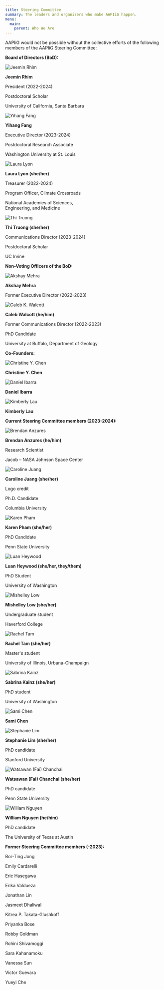 ```yaml
---
title: Steering Committee
summary: The leaders and organizers who make AAPIiG happen.
menu:
  main: 
    parent: Who We Are
---
```

<link rel="stylesheet" type="text/css" href="/whoweare.css">
<meta name="viewport" content="width=device-width, initial-scale=1">

AAPIiG would not be possible without the collective efforts of the following members of the AAPIiG Steering Committee:

**Board of Directors (BoD):**
<div class="team-members">
    <div class="team-row2">
        <div class="team-member">
            <img src="/img/jeemin_rhim_website.png" alt="Jeemin Rhim">
            <div class="member-info">
                <p><strong>Jeemin Rhim</strong></p>
                <p>President (2022-2024)</p>
                <p>Postdoctoral Scholar</p>
                <p>University of California, Santa Barbara</p>
            </div>
        </div>
        <div class="team-member">
            <img src="/img/yihang_fang_website.png" alt="Yihang Fang">
            <div class="member-info">
                <p><strong>Yihang Fang</strong></p>
                <p>Executive Director (2023-2024)</p>
                <p>Postdoctoral Research Associate</p>
                <p>Washington University at St. Louis</p>
            </div>
        </div>
    </div>
    <div class="team-row2">
        <div class="team-member">
            <img src="/img/laura_lyon_website.png" alt="Laura Lyon">
            <div class="member-info">
                <p><strong>Laura Lyon (she/her)</strong></p>
                <p>Treasurer (2022-2024)</p>
                <p>Program Officer, Climate Crossroads</p>
                <p>National Academies of Sciences, <br> Engineering, and Medicine </br> </p> 
            </div>
        </div>
        <div class="team-member">
            <img src="img/thi_truong_website2.png" alt="Thi Truong">
            <div class="member-info">
                <p><strong>Thi Truong (she/her)</strong></p>
                <p>Communications Director (2023-2024)</p>
                <p>Postdoctoral Scholar</p>
                <p>UC Irvine</p>
            </div>
        </div>
    </div>
</div>

**Non-Voting Officers of the BoD:**

<div class="team-members">
 <div class="team-row2">
        <div class="team-member">
            <img src="/img/akshay_mehra_website.png" alt="Akshay Mehra">
            <div class="member-info">
                <p><strong>Akshay Mehra</strong></p>
                <p>Former Executive Director (2022-2023)</p>
            </div>
        </div>
        <div class="team-member">
            <img src="/img/caleb_walcott_website.png" alt="Caleb K. Walcott">
            <div class="member-info">
                <p><strong>Caleb Walcott (he/him)</strong></p>
                <p>Former Communications Director (2022-2023)</p>
                <p>PhD Candidate</p>
                <p>University at Buffalo, Department of Geology</p>
            </div>
        </div>
    </div>
</div>

**Co-Founders:**

<div class="team-members">
    <div class="team-row">
        <div class="team-member">
            <img src="/img/christine_chen_website.png" alt="Christine Y. Chen">
            <div class="member-info">
                <p><strong>Christine Y. Chen</strong></p>
            </div>
        </div>
        <div class="team-member">
            <img src="/img/dan_ibarra_website.png" alt="Daniel Ibarra">
            <div class="member-info">
                <p><strong>Daniel Ibarra</strong></p>
            </div>
        </div>
        <div class="team-member">
            <img src="img/kim_lau_website.png" alt="Kimberly Lau">
            <div class="member-info">
                <p><strong>Kimberly Lau</strong></p>
            </div>
        </div>
    </div>
</div>

**Current Steering Committee members (2023-2024):**

<div class="team-members">
    <div class="team-row">
        <div class="team-member">
            <img src="/img/brendan_anzures_website.png" alt="Brendan Anzures">
            <div class="member-info">
                <p><strong>Brendan Anzures (he/him)</strong></p>
                <p>Research Scientist</p>
                <p>Jacob – NASA Johnson Space Center</p>
            </div>
        </div>
        <div class="team-member">
            <img src="/img/caroline_juang_website.png" alt="Caroline Juang">
            <div class="member-info">
                <p><strong>Caroline Juang (she/her)</strong></p>
                <p>Logo credit</p>
                <p>Ph.D. Candidate</p>
                <p>Columbia University</p>
            </div>
        </div>
        <div class="team-member">
            <img src="img/karen_pham_website.png" alt="Karen Pham">
            <div class="member-info">
                <p><strong>Karen Pham (she/her)</strong></p>
                <p>PhD Candidate</p>
                <p>Penn State University</p>
            </div>
        </div>
    </div>
    <div class="team-row">
        <div class="team-member">
            <img src="/img/luan_heywood_website.png" alt="Luan Heywood">
            <div class="member-info">
                <p><strong>Luan Heywood (she/her, they/them)</strong></p>
                <p>PhD Student</p>
                <p>University of Washington</p>
            </div>
        </div>
        <div class="team-member">
            <img src="/img/mishelley_low_website.png" alt="Mishelley Low">
            <div class="member-info">
                <p><strong>Mishelley Low (she/her)</strong></p>
                <p>Undergraduate student</p>
                <p>Haverford College</p>
            </div>
        </div>
        <div class="team-member">
            <img src="/img/rachel_tam_website.png" alt="Rachel Tam">
            <div class="member-info">
                <p><strong>Rachel Tam (she/her)</strong></p>
                <p>Master's student</p>
                <p>University of Illinois, Urbana-Champaign</p>
            </div>
        </div>
    </div>
    <div class="team-row">
        <div class="team-member">
            <img src="img/sabrina-kainz_website.png" alt="Sabrina Kainz">
            <div class="member-info">
                <p><strong>Sabrina Kainz (she/her)</strong></p>
                <p>PhD student</p>
                <p>University of Washington</p>
            </div>
        </div>
        <div class="team-member">
            <img src="/img/sami_chen_website.png" alt="Sami Chen">
            <div class="member-info">
                <p><strong>Sami Chen</strong></p>
            </div>
        </div>
        <div class="team-member">
            <img src="img/stephanie_lim_website.png" alt="Stephanie Lim">
            <div class="member-info">
                <p><strong>Stephanie Lim (she/her)</strong></p>
                <p>PhD candidate</p>
                <p>Stanford University</p>
            </div>
        </div>
    </div>
    <div class="team-row2">
        <div class="team-member">
            <img src="/img/fai_chanchai_website.png" alt="Watsawan (Fai) Chanchai">
            <div class="member-info">
                <p><strong>Watsawan (Fai) Chanchai (she/her)</strong></p>
                <p>PhD candidate</p>
                <p>Penn State University</p>
            </div>
        </div>
        <div class="team-member">
            <img src="/img/william_nguyen_website.png" alt="William Nguyen">
            <div class="member-info">
                <p><strong>William Nguyen (he/him)</strong></p>
                <p>PhD candidate</p>
                <p>The University of Texas at Austin</p>
            </div>
        </div>
    </div>
</div>

**Former Steering Committee members (-2023):**

Bor-Ting Jong

Emily Cardarelli

Eric Hasegawa

Erika Valdueza

Jonathan Lin

Jasmeet Dhaliwal

Kitrea P. Takata-Glushkoff

Priyanka Bose

Robby Goldman

Rohini Shivamoggi

Sara Kahanamoku

Vanessa Sun

Victor Guevara

Yueyi Che

